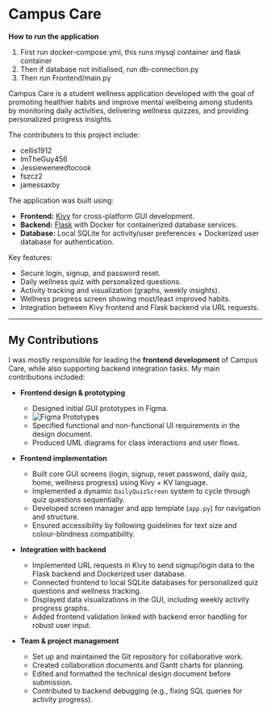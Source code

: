 # Campus Care 

**How to run the application**

1. First run docker-compose.yml, this runs mysql container and flask container
2. Then if database not initialised, run db-connection.py
3. Then run Frontend/main.py


Campus Care is a student wellness application developed with the goal of promoting healthier habits and improve mental wellbeing among students by monitoring daily activities, delivering wellness quizzes, and providing personalized progress insights.

The contributers to this project include:
- cellis1912
- ImTheGuy456
- Jessieweneedtocook
- fszcz2
- jamessaxby


The application was built using:
- **Frontend:** [Kivy](https://kivy.org/) for cross-platform GUI development.
- **Backend:** [Flask](https://flask.palletsprojects.com/) with Docker for containerized database services.  
- **Database:** Local SQLite for activity/user preferences + Dockerized user database for authentication.  

Key features:
- Secure login, signup, and password reset.  
- Daily wellness quiz with personalized questions.  
- Activity tracking and visualization (graphs, weekly insights).  
- Wellness progress screen showing most/least improved habits.  
- Integration between Kivy frontend and Flask backend via URL requests.  

---

## My Contributions

I was mostly responsible for leading the **frontend development** of Campus Care, while also supporting backend integration tasks. My main contributions included:

- **Frontend design & prototyping**
  - Designed initial GUI prototypes in Figma.
  - ![Figma Prototypes](assets/screens.jpg)
  - Specified functional and non-functional UI requirements in the design document.
  - Produced UML diagrams for class interactions and user flows.

- **Frontend implementation**
  - Built core GUI screens (login, signup, reset password, daily quiz, home, wellness progress) using Kivy + KV language.
  - Implemented a dynamic `DailyQuizScreen` system to cycle through quiz questions sequentially.
  - Developed screen manager and app template (`app.py`) for navigation and structure.
  - Ensured accessibility by following guidelines for text size and colour-blindness compatibility.

- **Integration with backend**
  - Implemented URL requests in Kivy to send signup/login data to the Flask backend and Dockerized user database.
  - Connected frontend to local SQLite databases for personalized quiz questions and wellness tracking.
  - Displayed data visualizations in the GUI, including weekly activity progress graphs.
  - Added frontend validation linked with backend error handling for robust user input.

- **Team & project management**
  - Set up and maintained the Git repository for collaborative work.
  - Created collaboration documents and Gantt charts for planning.
  - Edited and formatted the technical design document before submission.
  - Contributed to backend debugging (e.g., fixing SQL queries for activity progress).


